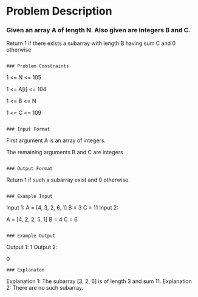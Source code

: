 # Problem Description

### Given an array A of length N. Also given are integers B and C.

Return 1 if there exists a subarray with length B having sum C and 0 otherwise

```

### Problem Constraints

```

1 <= N <= 105

1 <= A[i] <= 104

1 <= B <= N

1 <= C <= 109

```

### Input Format

```

First argument A is an array of integers.

The remaining arguments B and C are integers

```

### Output Format

```

Return 1 if such a subarray exist and 0 otherwise.

```

### Example Input

```

Input 1:
A = [4, 3, 2, 6, 1]
B = 3
C = 11
Input 2:

A = [4, 2, 2, 5, 1]
B = 4
C = 6

```

### Example Output

```

Output 1:
1
Output 2:

0

```
### Explanaton

```

Explanation 1:
The subarray [3, 2, 6] is of length 3 and sum 11.
Explanation 2:
There are no such subarray.

```

```
